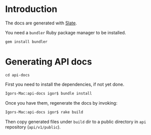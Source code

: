# Introduction

The docs are generated with [Slate](https://github.com/tripit/slate).


You need a `bundler` Ruby package manager to be installed.
````bash
gem install bundler
````

# Generating API docs

``cd api-docs``

First you need to install the dependencies, if not yet done.

````bash
Igors-Mac:api-docs igor$ bundle install
````

Once you have them, regenerate the docs by invoking:

````bash
Igors-Mac:api-docs igor$ rake build
````

Then copy generated files under `build` dir to a public directory in `api` repository (`api/v1/public`).
